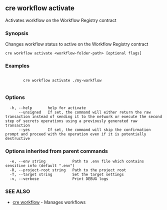 ## cre workflow activate

Activates workflow on the Workflow Registry contract

### Synopsis

Changes workflow status to active on the Workflow Registry contract

```
cre workflow activate <workflow-folder-path> [optional flags]
```

### Examples

```

		cre workflow activate ./my-workflow
		
```

### Options

```
  -h, --help       help for activate
      --unsigned   If set, the command will either return the raw transaction instead of sending it to the network or execute the second step of secrets operations using a previously generated raw transaction
      --yes        If set, the command will skip the confirmation prompt and proceed with the operation even if it is potentially destructive
```

### Options inherited from parent commands

```
  -e, --env string            Path to .env file which contains sensitive info (default ".env")
  -R, --project-root string   Path to the project root
  -T, --target string         Set the target settings
  -v, --verbose               Print DEBUG logs
```

### SEE ALSO

* [cre workflow](cre_workflow.md)	 - Manages workflows

